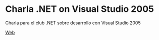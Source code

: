 Charla .NET on Visual Studio 2005
=================================

Charla para el club .NET sobre desarrollo con Visual Studio 2005
<p>
<a href="http://baltasarq.github.io/charladotnetvs2005/">Web</a>
